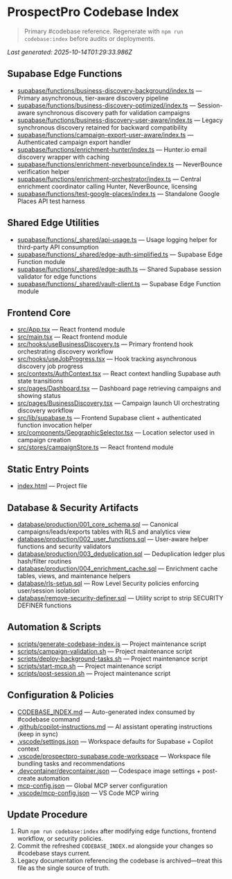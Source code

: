# ProspectPro Codebase Index

> Primary #codebase reference. Regenerate with `npm run codebase:index` before audits or deployments.

_Last generated: 2025-10-14T01:29:33.986Z_

## Supabase Edge Functions

- [supabase/functions/business-discovery-background/index.ts](supabase/functions/business-discovery-background/index.ts) — Primary asynchronous, tier-aware discovery pipeline
- [supabase/functions/business-discovery-optimized/index.ts](supabase/functions/business-discovery-optimized/index.ts) — Session-aware synchronous discovery path for validation campaigns
- [supabase/functions/business-discovery-user-aware/index.ts](supabase/functions/business-discovery-user-aware/index.ts) — Legacy synchronous discovery retained for backward compatibility
- [supabase/functions/campaign-export-user-aware/index.ts](supabase/functions/campaign-export-user-aware/index.ts) — Authenticated campaign export handler
- [supabase/functions/enrichment-hunter/index.ts](supabase/functions/enrichment-hunter/index.ts) — Hunter.io email discovery wrapper with caching
- [supabase/functions/enrichment-neverbounce/index.ts](supabase/functions/enrichment-neverbounce/index.ts) — NeverBounce verification helper
- [supabase/functions/enrichment-orchestrator/index.ts](supabase/functions/enrichment-orchestrator/index.ts) — Central enrichment coordinator calling Hunter, NeverBounce, licensing
- [supabase/functions/test-google-places/index.ts](supabase/functions/test-google-places/index.ts) — Standalone Google Places API test harness

## Shared Edge Utilities

- [supabase/functions/_shared/api-usage.ts](supabase/functions/_shared/api-usage.ts) — Usage logging helper for third-party API consumption
- [supabase/functions/_shared/edge-auth-simplified.ts](supabase/functions/_shared/edge-auth-simplified.ts) — Supabase Edge Function module
- [supabase/functions/_shared/edge-auth.ts](supabase/functions/_shared/edge-auth.ts) — Shared Supabase session validator for edge functions
- [supabase/functions/_shared/vault-client.ts](supabase/functions/_shared/vault-client.ts) — Supabase Edge Function module

## Frontend Core

- [src/App.tsx](src/App.tsx) — React frontend module
- [src/main.tsx](src/main.tsx) — React frontend module
- [src/hooks/useBusinessDiscovery.ts](src/hooks/useBusinessDiscovery.ts) — Primary frontend hook orchestrating discovery workflow
- [src/hooks/useJobProgress.tsx](src/hooks/useJobProgress.tsx) — Hook tracking asynchronous discovery job progress
- [src/contexts/AuthContext.tsx](src/contexts/AuthContext.tsx) — React context handling Supabase auth state transitions
- [src/pages/Dashboard.tsx](src/pages/Dashboard.tsx) — Dashboard page retrieving campaigns and showing status
- [src/pages/BusinessDiscovery.tsx](src/pages/BusinessDiscovery.tsx) — Campaign launch UI orchestrating discovery workflow
- [src/lib/supabase.ts](src/lib/supabase.ts) — Frontend Supabase client + authenticated function invocation helper
- [src/components/GeographicSelector.tsx](src/components/GeographicSelector.tsx) — Location selector used in campaign creation
- [src/stores/campaignStore.ts](src/stores/campaignStore.ts) — React frontend module

## Static Entry Points

- [index.html](index.html) — Project file

## Database & Security Artifacts

- [database/production/001_core_schema.sql](database/production/001_core_schema.sql) — Canonical campaigns/leads/exports tables with RLS and analytics view
- [database/production/002_user_functions.sql](database/production/002_user_functions.sql) — User-aware helper functions and security validators
- [database/production/003_deduplication.sql](database/production/003_deduplication.sql) — Deduplication ledger plus hash/filter routines
- [database/production/004_enrichment_cache.sql](database/production/004_enrichment_cache.sql) — Enrichment cache tables, views, and maintenance helpers
- [database/rls-setup.sql](database/rls-setup.sql) — Row Level Security policies enforcing user/session isolation
- [database/remove-security-definer.sql](database/remove-security-definer.sql) — Utility script to strip SECURITY DEFINER functions

## Automation & Scripts

- [scripts/generate-codebase-index.js](scripts/generate-codebase-index.js) — Project maintenance script
- [scripts/campaign-validation.sh](scripts/campaign-validation.sh) — Project maintenance script
- [scripts/deploy-background-tasks.sh](scripts/deploy-background-tasks.sh) — Project maintenance script
- [scripts/start-mcp.sh](scripts/start-mcp.sh) — Project maintenance script
- [scripts/post-session.sh](scripts/post-session.sh) — Project maintenance script

## Configuration & Policies

- [CODEBASE_INDEX.md](CODEBASE_INDEX.md) — Auto-generated index consumed by #codebase command
- [.github/copilot-instructions.md](.github/copilot-instructions.md) — AI assistant operating instructions (keep in sync)
- [.vscode/settings.json](.vscode/settings.json) — Workspace defaults for Supabase + Copilot context
- [.vscode/prospectpro-supabase.code-workspace](.vscode/prospectpro-supabase.code-workspace) — Workspace file bundling tasks and recommendations
- [.devcontainer/devcontainer.json](.devcontainer/devcontainer.json) — Codespace image settings + post-create automation
- [mcp-config.json](mcp-config.json) — Global MCP server configuration
- [.vscode/mcp-config.json](.vscode/mcp-config.json) — VS Code MCP wiring

## Update Procedure

1. Run `npm run codebase:index` after modifying edge functions, frontend workflow, or security policies.
2. Commit the refreshed `CODEBASE_INDEX.md` alongside your changes so #codebase stays current.
3. Legacy documentation referencing the codebase is archived—treat this file as the single source of truth.
